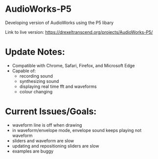 # AudioWorks-P5

Developing version of AudioWorks using the P5 libary 

Link to live version: https://drexeltranscend.org/projects/AudioWorks-P5/

# Update Notes:
- Compatible with Chrome, Safari, Firefox, and Microsoft Edge
- Capable of:
  - recording sound
  - synthesizing sound 
  - displaying real time fft and waveforms
  - colour changing 

# Current Issues/Goals: 
- waveform line is off when drawing
- in waveform/envelope mode, envelope sound keeps playing not waveform 
- sliders and waveform are slow
- updating and repositioning sliders are slow
- examples are buggy
